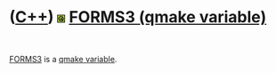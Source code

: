 



 

 

 

 

 

([C++](Cpp.htm)) ![Qt](PicQt.png) [FORMS3 (qmake variable)](CppQmakeForms3.htm)
===============================================================================

 

[FORMS3](CppQmakeForms3.htm) is a [qmake
variable](CppQmakeVariable.htm).

 

 

 

 

 





 



